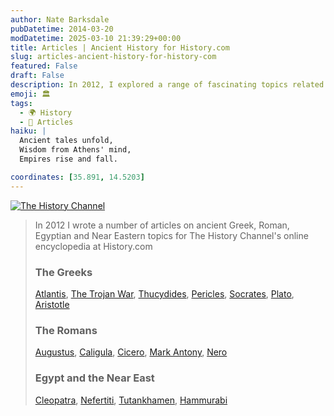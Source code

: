 ```yaml
---
author: Nate Barksdale
pubDatetime: 2014-03-20
modDatetime: 2025-03-10 21:39:29+00:00
title: Articles | Ancient History for History.com
slug: articles-ancient-history-for-history-com
featured: False
draft: False
description: In 2012, I explored a range of fascinating topics related to ancient civilizations, covering the Greeks, Romans, Egyptians, and Near Eastern cultures. Each piece provides insight into their rich histories and lasting legacies.
emoji: 🏛️
tags:
  - 🌍 History
  - 📖 Articles
haiku: |
  Ancient tales unfold,  
  Wisdom from Athens' mind,  
  Empires rise and fall.

coordinates: [35.891, 14.5203]
---
```


[![The History Channel](@assets/images/history-log.png)](http://www.history.com/topics)

> In 2012 I wrote a number of articles on ancient Greek, Roman, Egyptian and Near Eastern topics for The History Channel's online encyclopedia at History.com
>
> ### The Greeks
>
> [Atlantis](http://www.history.com/topics/atlantis), [The Trojan War](http://www.history.com/topics/ancient-history/trojan-war), [Thucydides](http://www.history.com/topics/ancient-history/thucydides), [Pericles](http://www.history.com/topics/ancient-history/pericles), [Socrates](http://www.history.com/topics/ancient-history/socrates), [Plato](http://www.history.com/topics/ancient-history/plato), [Aristotle](http://www.history.com/topics/ancient-history/aristotle)
>
> ### The Romans
>
> [Augustus](http://www.history.com/topics/ancient-history/emperor-augustus), [Caligula](http://www.history.com/topics/ancient-history/caligula), [Cicero](http://www.history.com/topics/ancient-history/marcus-tullius-cicero), [Mark Antony](http://www.history.com/topics/ancient-history/mark-antony), [Nero](http://www.history.com/topics/ancient-history/nero)
>
> ### Egypt and the Near East
>
> [Cleopatra](http://www.history.com/topics/ancient-history/cleopatra), [Nefertiti](http://www.history.com/topics/ancient-history/nefertiti), [Tutankhamen](http://www.history.com/topics/ancient-history/tutankhamen), [Hammurabi](http://www.history.com/topics/ancient-history/hammurabi)
